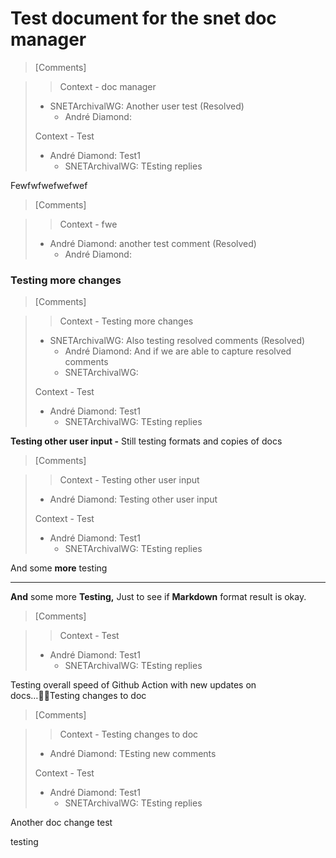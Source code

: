# Test document for the snet doc manager 

> [Comments]

>> Context - doc manager
> * SNETArchivalWG: Another user test (Resolved)
>   - André Diamond: 
>
> Context - Test
> * André Diamond: Test1
>   - SNETArchivalWG: TEsting replies
>





Fewfwfwefwefwef 

> [Comments]

>> Context - fwe
> * André Diamond: another test comment (Resolved)
>   - André Diamond: 
>



### Testing more changes 

> [Comments]

>> Context - Testing more changes
> * SNETArchivalWG: Also testing resolved comments (Resolved)
>   - André Diamond: And if we are able to capture resolved comments
>   - SNETArchivalWG: 
>
> Context - Test
> * André Diamond: Test1
>   - SNETArchivalWG: TEsting replies
>



**Testing other user input  -** Still testing formats and copies of docs 

> [Comments]

>> Context - Testing other user input
> * André Diamond: Testing other user input
>
> Context - Test
> * André Diamond: Test1
>   - SNETArchivalWG: TEsting replies
>



And some **more** testing

****

**And** some more **Testing,** Just to see if **Markdown** format result is okay. 

> [Comments]

>> Context - Test
> * André Diamond: Test1
>   - SNETArchivalWG: TEsting replies
>



Testing overall speed of Github Action with new updates on docs…Testing changes to doc 

> [Comments]

>> Context - Testing changes to doc
> * André Diamond: TEsting new comments
>
> Context - Test
> * André Diamond: Test1
>   - SNETArchivalWG: TEsting replies
>



Another doc change test



testing

